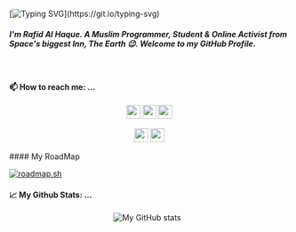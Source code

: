 [![Typing SVG](https://readme-typing-svg.herokuapp.com?multiline=true&lines=Assalamu+Alaikum+Wa+Rahmatullah+%F0%9F%91%8B.)](https://git.io/typing-svg)
##### I'm Rafid Al Haque. A Muslim Programmer, Student &amp; Online Activist from Space's biggest Inn, The Earth 😉. Welcome to my GitHub Profile.
<br>

#### 📫 How to reach me: ...<br/> 
<div align="center">

  <a href="https://rafidalhaque.me"><img src="https://img.shields.io/badge/Website-rafidalhaque.me-black?style=for-the-badge&logo=Workplace" height=25></a>
  <a href="https://twitter.com/rafidalhaque"><img src="https://img.shields.io/badge/Twitter-@rafidalhaque-blue?style=for-the-badge&logo=twitter" height=25></a>
  <a href="https://t.me/rafidalhaque"><img src="https://img.shields.io/badge/Telegram-@rafidalhaque-blue?style=for-the-badge&logo=Telegram" height=25></a>

  <a href="mailto:rafidalhaque@protonmail.com"><img src="https://img.shields.io/badge/Email-rafidalhaque@protonmail.com-lightgrey?style=for-the-badge&logo=maildotru" height=25></a>
  <a href="https://www.linkedin.com/in/rafidalhaque/"><img src="https://img.shields.io/badge/LinkedIn-in/rafidalhaque-blue?style=for-the-badge&logo=LinkedIn" height=25></a>

</div>
#### My RoadMap

[![roadmap.sh](https://roadmap.sh/card/wide/670f5d4f791f57dd603419c1?variant=dark&roadmaps=full-stack%2Ctechnical-writer%2Capi-design)](https://roadmap.sh)


#### 📈 My Github Stats: ... <br>
<div align="center">

  ![My GitHub stats](https://github-readme-stats.vercel.app/api?username=rafidalhaque&show_icons=true&theme=vue-dark)&nbsp;&nbsp;<br>
<!--   ![Top Langs](https://github-readme-stats.vercel.app/api/top-langs/?username=rafidalhaque&layout=compact) -->

</div>
